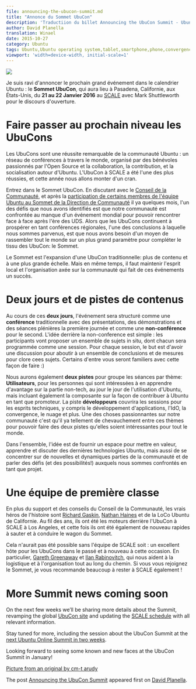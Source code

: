 ```yaml
---
file: announcing-the-ubucon-summit.md
title: "Annonce du Sommet UbuCon"
description: 'Traductiion du billet Announcing the UbuCon Summit - Ubuntu Insights'
author: David Planella
translation: Winael
date: 2015-10-27
category: Ubuntu
tags: Ubuntu,Ubuntu operating system,tablet,smartphone,phone,convergence,lxc,lxd,Snappy,MaaS,Juju,Xenial Xerus,16.04 LTS,UbuCon,UbuCon Summit
viewport: 'width=device-width, initial-scale=1'
---
```


<meta http-equiv='Content-Type' content='text/html; charset=utf-8' />

![][1]

<!-- lang: EN
I am thrilled to announce the next big event in the Ubuntu calendar: the **UbuCon Summit**, taking place in Pasadena, CA, in the US, from the **21st to 22nd of January 2016**, hosted at [SCALE][2] and with Mark Shuttleworth on the opening keynote.
-->

Je suis ravi d'annoncer le prochain grand événement dans le calendrier Ubuntu : le **Sommet UbuCon**, qui aura lieu à Pasadena, Californie, aux États-Unis, du **21 au 22 Janvier 2016** au [SCALE][2] avec Mark Shuttleworth pour le discours d'ouverture.

<!-- lang: EN
# Taking UbuCons to the next level
-->

# Faire passer au prochain niveau les UbuCons

<!-- lang: EN
UbuCons are a remarkable achievement from the Ubuntu community: a network of conferences across the globe, organized by volunteers passionate about Open Source and about collaborating, contributing, and socializing around Ubuntu. The UbuCon at SCALE has been one of the most successful ones, and this year we are kicking it up a notch.
-->

Les UbuCons sont une réussite remarquable de la communauté Ubuntu : un réseau de conférences à travers le monde, organisé par des bénévoles passionnés par l'Open Source et la collaboration, la contribution, et la socialisation autour d'Ubuntu. L'UbuCon à SCALE a été l'une des plus réussies, et cette année nous allons monter d'un cran.

<!-- lang: EN
Enter the UbuCon Summit. In discussions with the [Community Council][3], and after the [participation of some Ubuntu team members at the Community Leadership Summit][4] a few months ago, one of the challenges that we identified our community is facing was the lack of a global event to meet face to face after the UDS era. While UbuCons continue to thrive as regional conferences, one of the conclusions we reached was that we needed a way to bring everyone together on a bigger setting to complement the UbuCon fabric: the Summit.
-->

Entrez dans le Sommet UbuCon. En discutant avec le [Conseil de la Communauté][3], et après la [participation de certains membres de l'équipe Ubuntu au Sommet de la Direction de Communauté][4] il ya quelques mois, l'un des défis que nous avons identifiés est que notre communauté est confrontée au manque d'un événement mondial pour pouvoir rencontrer face à face après l'ère des UDS. Alors que les UbuCons continuent à prospérer en tant conférences régionales, l'une des conclusions à laquelle nous sommes parvenus, est que nous avons besoin d'un moyen de rassembler tout le monde sur un plus grand paramètre pour compléter le tissu des UbuCon: le Sommet.

<!-- lang: EN
The Summit is the expansion of the traditional UbuCon: more content and at a bigger scale. But at the same maintaining the grass-roots spirit and the community-driven organization that has made these events successful.
-->

Le Sommet est l'expansion d'une UbuCon traditionnelle: plus de contenu et à une plus grande échelle. Mais en même temps, il faut maintenir l'esprit local et l'organisation axée sur la communauté qui fait de ces événements un succès.

<!-- lang: EN
# Two days and two tracks of content
-->

# Deux jours et de pistes de contenus

<!-- lang: EN
During these **two days**, the event will be structured as a traditional **conference** with presentations, demos and plenaries on the first day and as an **unconference** for the second one. The idea behind the unconference is simple: participants will propose a set of topics in situ, each one of which will be scheduled as a session. For each session the goal is to have a discussion and reach a set of conclusions and actions to address the topics. Some of you will be familiar with the setting :)
-->

Au cours de ces **deux jours**, l'événement sera structuré comme une **conférence** traditionnelle avec des présentations, des démonstrations et des séances plénières la première journée et comme une **non-conférence** pour le second. L'idée derrière la non-conference est simple : les participants vont proposer un ensemble de sujets in situ, dont chacun sera programmée comme une session. Pour chaque session, le but est d'avoir une discussion pour aboutir à un ensemble de conclusions et de mesures pour clore cees sujets. Certains d'entre vous seront familiers avec cette façon de faire :)

<!-- lang: EN
We will also have **two tracks** to group sessions by theme: **Users**, for those interested in learning about the non-tech, day-to-day part of using Ubuntu, but also including the component on how to contribute to Ubuntu as an advocate. The **Developers** track will cover the sessions for the technically minded, including app development, IoT, convergence, cloud and more. One of the exciting things about our community is that there is so much overlap between these themes to make both tracks interesting to everyone.
-->

Nous aurons également **deux pistes** pour groupe les séances par thème: **Utilisateurs**, pour les personnes qui sont intéressées à en apprendre d'avantage sur la partie non-tech, au jour le jour de l'utilisation d'Ubuntu, mais incluant également la composante sur la façon de contribuer à Ubuntu en tant que promoteur. La piste **développeurs** couvrira les sessions pour les esprits techniques, y compris le développement d'applications, l'IdO, la convergence, le nuage et plus. Une des choses passionnantes sur notre communauté c'est qu'il ya tellement de chevauchement entre ces thèmes pour pouvoir faire des deux pistes qu'elles soient intéressantes pour tout le monde.

<!-- lang: EN
All in all, the idea is to provide a space to showcase, learn about and discuss the latest Ubuntu technologies, but also to focus on new and vibrant parts of the community and talk about the challenges (and opportunities!) we are facing as a project.
-->

Dans l'ensemble, l'idée est de fournir un espace pour mettre en valeur, apprendre et discuter des dernières technologies Ubuntu, mais aussi de se concentrer sur de nouvelles et dynamiques parties de la communauté et de parler des défis (et des possibilités!) auxquels nous sommes confrontés en tant que projet.


<!-- lang: EN
# A first-class team
-->

# Une équipe de première classe

<!-- lang: EN
In addition to the support and guidance from the Community Council, the true heroes of the story are [Richard Gaskin][5], [Nathan Haines][6] and the Ubuntu California LoCo. Through the years, they have been the engines behind the UbuCon at SCALE in LA, and this time around they were quick again to jump and drive the Summit wagon too.
-->

En plus du support et des conseils du Conseil de la Communauté, les vrais héros de l'histoire sont [Richard Gaskin][5], [Nathan Haines][6] et de la LoCo Ubuntu de Californie. Au fil des ans, ils ont été les moteurs derrière l'UbuCon à SCALE à Los Angeles, et cette fois ils ont été également de nouveau rapides à sauter et à conduire le wagon du Sommet.

<!-- lang: EN
This wouldn’t have been possible without the SCALE team either: an excellent host to UbuCon in the past and again on this occasion. In particular [Gareth Greenaway][7] and [Ilan Rabinovitch][8], who are helping us with the logistics and organization all along the way. If you are joining the Summit, I very much recommend to stay for SCALE as well!
-->

Cela n'aurait pas été possible sans l'équipe de SCALE soit : un excellent hôte pour les UbuCons dans le passé et à nouveau à cette occasion. En particulier, [Gareth Greenaway][7] et [Ilan Rabinovitch][8], qui nous aident à la logistique et à l'organisation tout au long du chemin. Si vous vous rejoignez le Sommet, je vous recommande beaucoup à rester à SCALE également !

# More Summit news coming soon

On the next few weeks we’ll be sharing more details about the Summit, revamping the global [UbuCon site][9] and updating the [SCALE schedule][10] with all relevant information.

Stay tuned for more, including the session about the UbuCon Summit at the [next Ubuntu Online Summit in two weeks][11].

Looking forward to seeing some known and new faces at the UbuCon Summit in January!

[Picture from an original by cm-t arudy][12]

The post [Announcing the UbuCon Summit][13] appeared first on [David Planella][14].

[1]: http://davidplanella.org/wp-content/uploads/2015/10/ubuntu-community.jpg
[2]: https://www.socallinuxexpo.org/
[3]: https://launchpad.net/~communitycouncil/+mugshots
[4]: http://princessleia.com/journal/?p=10418
[5]: https://plus.google.com/+RichardGaskin
[6]: http://www.nhaines.com/
[7]: https://twitter.com/garethgreenaway
[8]: https://twitter.com/irabinovitch
[9]: http://ubucon.org/
[10]: https://www.socallinuxexpo.org/
[11]: http://summit.ubuntu.com/
[12]: https://plus.google.com/photos/+cmtarudy?pid=6153835463869300226&oid=112458913927492831503
[13]: http://davidplanella.org/announcing-the-ubucon-summit/
[14]: http://davidplanella.org/
